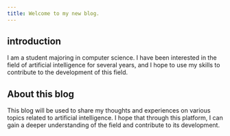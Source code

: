 ```yaml
---
title: Welcome to my new blog.
---
```


## introduction
I am a student majoring in computer science. I have been interested in the field of artificial intelligence for several years, and I hope to use my skills to contribute to the development of this field.

## About this blog
This blog will be used to share my thoughts and experiences on various topics related to artificial intelligence. I hope that through this platform, I can gain a deeper understanding of the field and contribute to its development.


